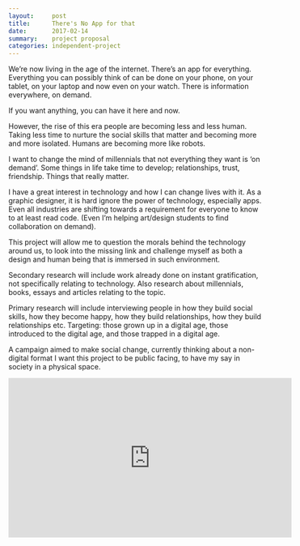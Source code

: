 ```yaml
---
layout:     post
title:      There's No App for that
date:       2017-02-14
summary:    project proposal
categories: independent-project
---
```


We’re now living in the age of the internet.
There’s an app for everything. Everything you can possibly think of can be done on your phone, on your tablet, on your laptop and now even on your watch. There is information everywhere, on demand.

If you want anything, you can have it here and now.

However, the rise of this era people are becoming less and less human. Taking less time to nurture the social skills that matter and becoming more and more isolated. Humans are becoming more like robots.

I want to change the mind of millennials that not everything they want is ‘on demand’. Some things in life take time to develop; relationships, trust, friendship. Things that really matter.

I have a great interest in technology and how I can change lives with it. As a graphic designer, it is hard ignore the power of technology, especially apps. Even all industries are shifting towards a requirement for everyone to know to at least read code. (Even I’m helping art/design students to find collaboration on demand).

This project will allow me to question the morals behind the technology around us, to look into the missing link and challenge myself as both a design and human being that is immersed in such environment.

Secondary research will include work already done on instant gratification, not specifically relating to technology. Also research about millennials, books, essays and articles relating to the topic.

Primary research will include interviewing people in how they build social skills, how they become happy, how they build relationships, how they build relationships etc.
Targeting: those grown up in a digital age, those introduced to the digital age, and those trapped in a digital age.

A campaign aimed to make social change, currently thinking about a non-digital format
I want this project to be public facing, to have my say in society in a physical space.

<iframe width="560" height="315" src="https://www.youtube.com/embed/5MC2X-LRbkE" frameborder="0" allowfullscreen></iframe>
